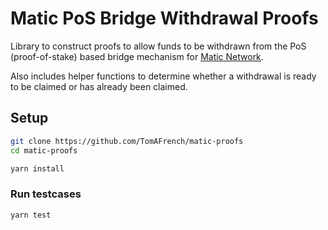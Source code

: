 # Matic PoS Bridge Withdrawal Proofs

Library to construct proofs to allow funds to be withdrawn from the PoS (proof-of-stake) based bridge mechanism for [Matic Network](https://matic.network).

Also includes helper functions to determine whether a withdrawal is ready to be claimed or has already been claimed.

## Setup

```bash
git clone https://github.com/TomAFrench/matic-proofs
cd matic-proofs

yarn install
```

### Run testcases

```bash
yarn test
```
